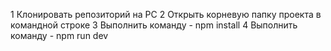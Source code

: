 1 Клонировать репозиторий на PC
2 Открыть корневую папку проекта в командной строке
3 Выполнить команду - npm install
4 Выполнить команду - npm run dev
